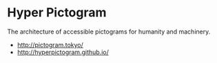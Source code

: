 Hyper Pictogram
===============

The architecture of accessible pictograms for humanity and machinery.

- <http://pictogram.tokyo/>
- <http://hyperpictogram.github.io/>
